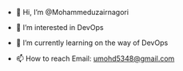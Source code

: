 - 👋 Hi, I’m @Mohammeduzairnagori
- 👀 I’m interested in DevOps
- 🌱 I’m currently learning on the way of DevOps
  
- 📫 How to reach  Email: umohd5348@gmail.com

<!---
Mohammeduzairnagori/Mohammeduzairnagori is a ✨ special ✨ repository because its `README.md` (this file) appears on your GitHub profile.
You can click the Preview link to take a look at your changes.
--->

